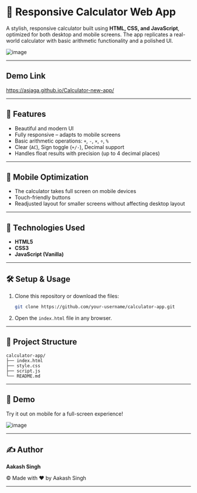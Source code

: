 
# 🧮 Responsive Calculator Web App

A stylish, responsive calculator built using **HTML, CSS, and JavaScript**, optimized for both desktop and mobile screens. The app replicates a real-world calculator with basic arithmetic functionality and a polished UI.


![image](https://github.com/user-attachments/assets/0def2356-c45d-476b-bf64-9e936ddb8c3d)


---

## Demo Link 
https://asjaga.github.io/Calculator-new-app/

---

## 🚀 Features

- Beautiful and modern UI
- Fully responsive – adapts to mobile screens
- Basic arithmetic operations: `+`, `-`, `×`, `÷`, `%`
- Clear (`AC`), Sign toggle (`+/-`), Decimal support
- Handles float results with precision (up to 4 decimal places)

---

## 📱 Mobile Optimization

- The calculator takes full screen on mobile devices
- Touch-friendly buttons
- Readjusted layout for smaller screens without affecting desktop layout

---

## 🔧 Technologies Used

- **HTML5**
- **CSS3**
- **JavaScript (Vanilla)**

---

## 🛠️ Setup & Usage

1. Clone this repository or download the files:
   ```bash
   git clone https://github.com/your-username/calculator-app.git


2. Open the `index.html` file in any browser.

---

## 📁 Project Structure

```
calculator-app/
├── index.html
├── style.css
├── script.js
└── README.md
```

---

## 📸 Demo

Try it out on mobile for a full-screen experience!

![image](https://github.com/user-attachments/assets/b95678ae-9eb5-4461-96fc-37aac15947c6)




---

## ✍️ Author

**Aakash Singh**

© Made with ❤️ by Aakash Singh

---

